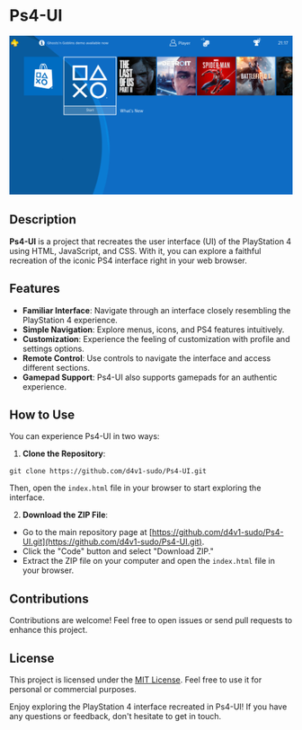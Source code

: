 # Ps4-UI

![Screenshot](screenshot.png)

## Description

**Ps4-UI** is a project that recreates the user interface (UI) of the PlayStation 4 using HTML, JavaScript, and CSS. With it, you can explore a faithful recreation of the iconic PS4 interface right in your web browser.

## Features

- **Familiar Interface**: Navigate through an interface closely resembling the PlayStation 4 experience.
- **Simple Navigation**: Explore menus, icons, and PS4 features intuitively.
- **Customization**: Experience the feeling of customization with profile and settings options.
- **Remote Control**: Use controls to navigate the interface and access different sections.
- **Gamepad Support**: Ps4-UI also supports gamepads for an authentic experience.

## How to Use

You can experience Ps4-UI in two ways:

1. **Clone the Repository**:

```shell
git clone https://github.com/d4v1-sudo/Ps4-UI.git
```

Then, open the `index.html` file in your browser to start exploring the interface.

2. **Download the ZIP File**:

- Go to the main repository page at [https://github.com/d4v1-sudo/Ps4-UI.git](https://github.com/d4v1-sudo/Ps4-UI.git).
- Click the "Code" button and select "Download ZIP."
- Extract the ZIP file on your computer and open the `index.html` file in your browser.

## Contributions

Contributions are welcome! Feel free to open issues or send pull requests to enhance this project.

## License

This project is licensed under the [MIT License](LICENSE). Feel free to use it for personal or commercial purposes.

Enjoy exploring the PlayStation 4 interface recreated in Ps4-UI! If you have any questions or feedback, don't hesitate to get in touch.
